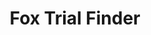---
layout: project
title: Fox Trial Finder
color: f68c01
images:
  - http://hellojosh.com/img/projects/Sweet%20Leaf%20Sweet%20Spot%20-%20Sweat%20Leaf%20Tea/1.jpg?raw=true
  - http://hellojosh.com/img/projects/ftf1.jpg
  - http://hellojosh.com/img/projects/ftf2.jpg
  - http://hellojosh.com/img/projects/ftf7.jpg
meta:
  tech: XHTML, CSS, C#, jQuery, MSSQL
  client: Michael J. Fox Foundation
  agency: Springbox
  year: 2010
  link: http://google.com
type: desktop
hide: true
---